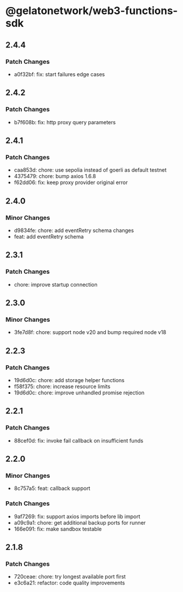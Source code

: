 # @gelatonetwork/web3-functions-sdk

## 2.4.4

### Patch Changes

- a0f32bf: fix: start failures edge cases

## 2.4.2

### Patch Changes

- b7f608b: fix: http proxy query parameters

## 2.4.1

### Patch Changes

- caa853d: chore: use sepolia instead of goerli as default testnet
- 4375479: chore: bump axios 1.6.8
- f62dd06: fix: keep proxy provider original error

## 2.4.0

### Minor Changes

- d9834fe: chore: add eventRetry schema changes
- feat: add eventRetry schema

## 2.3.1

### Patch Changes

- chore: improve startup connection

## 2.3.0

### Minor Changes

- 3fe7d8f: chore: support node v20 and bump required node v18

## 2.2.3

### Patch Changes

- 19d6d0c: chore: add storage helper functions
- f58f375: chore: increase resource limits
- 19d6d0c: chore: improve unhandled promise rejection

## 2.2.1

### Patch Changes

- 88cef0d: fix: invoke fail callback on insufficient funds

## 2.2.0

### Minor Changes

- 8c757a5: feat: callback support

### Patch Changes

- 9af7269: fix: support axios imports before lib import
- a09c9a1: chore: get additional backup ports for runner
- 166e091: fix: make sandbox testable

## 2.1.8

### Patch Changes

- 720ceae: chore: try longest available port first
- e3c6a21: refactor: code quality improvements
